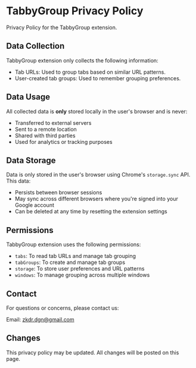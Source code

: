 # TabbyGroup Privacy Policy

Privacy Policy for the TabbyGroup extension.

## Data Collection

TabbyGroup extension only collects the following information:

- Tab URLs: Used to group tabs based on similar URL patterns.
- User-created tab groups: Used to remember grouping preferences.

## Data Usage

All collected data is **only** stored locally in the user's browser and is never:

- Transferred to external servers
- Sent to a remote location
- Shared with third parties
- Used for analytics or tracking purposes

## Data Storage

Data is only stored in the user's browser using Chrome's `storage.sync` API. This data:

- Persists between browser sessions
- May sync across different browsers where you're signed into your Google account
- Can be deleted at any time by resetting the extension settings

## Permissions

TabbyGroup extension uses the following permissions:

- `tabs`: To read tab URLs and manage tab grouping
- `tabGroups`: To create and manage tab groups
- `storage`: To store user preferences and URL patterns
- `windows`: To manage grouping across multiple windows

## Contact

For questions or concerns, please contact us:

Email: zkdr.dgn@gmail.com

## Changes

This privacy policy may be updated. All changes will be posted on this page.
